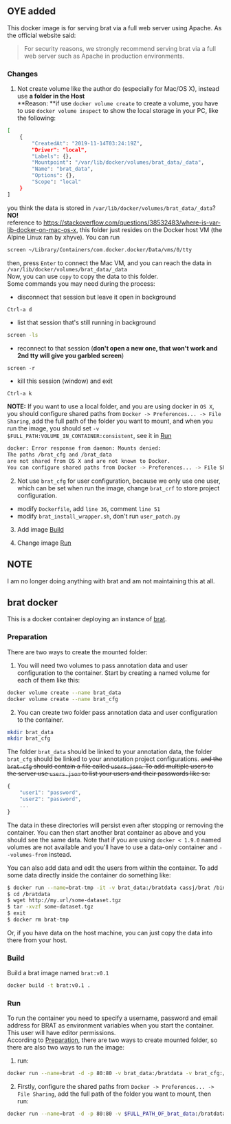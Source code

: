 ## OYE added
This docker image is for serving brat via a full web server using Apache.
As the official website said:  
> For security reasons, we strongly recommend serving brat via a full web server 
such as Apache in production environments.

### Changes
1. Not create volume like the author do (especially for Mac/OS X), instead use **a folder in the Host**  
**Reason: **if use `docker volume create` to create a volume, you have to use 
`docker volume inspect` to show the local storage in your PC, like the following:  
```bash
[
    {
        "CreatedAt": "2019-11-14T03:24:19Z",
        "Driver": "local",
        "Labels": {},
        "Mountpoint": "/var/lib/docker/volumes/brat_data/_data",
        "Name": "brat_data",
        "Options": {},
        "Scope": "local"
    }
]
```
you think the data is stored in `/var/lib/docker/volumes/brat_data/_data`?    **NO!**  
reference to <https://stackoverflow.com/questions/38532483/where-is-var-lib-docker-on-mac-os-x>, 
this folder just resides on the Docker host VM (the Alpine Linux ran by xhyve). You can run 
```bash
screen ~/Library/Containers/com.docker.docker/Data/vms/0/tty
```
then, press `Enter` to connect the Mac VM, and you can reach the data in `/var/lib/docker/volumes/brat_data/_data`  
Now, you can use `copy` to copy the data to this folder.  
Some commands you may need during the process:  
- disconnect that session but leave it open in background
```bash
Ctrl-a d
```
- list that session that's still running in background
```bash
screen -ls
```
- reconnect to that session (**don't open a new one, that won't work and 2nd tty will give you garbled screen**)
```
screen -r
```
- kill this session (window) and exit
```
Ctrl-a k
```


**NOTE:** 
If you want to use a local folder, and you are using docker in `OS X`, you should 
configure shared paths from `Docker -> Preferences... -> File Sharing`, add the full
path of the folder you want to mount, and when you run the image, you should set 
`-v $FULL_PATH:VOLUME_IN_CONTAINER:consistent`, see it in [Run](https://github.com/OYE93/brat-docker#run)

```bash
docker: Error response from daemon: Mounts denied: 
The paths /brat_cfg and /brat_data
are not shared from OS X and are not known to Docker.
You can configure shared paths from Docker -> Preferences... -> File Sharing.
```

2. Not use `brat_cfg` for user configuration, because we only use one user, which can be set
when run the image, change `brat_crf` to store project configuration.
- modify `Dockerfile`, add `line 36`, comment `line 51`
- modify `brat_install_wrapper.sh`, don't run `user_patch.py`

3. Add image [Build](https://github.com/OYE93/brat-docker#build)

4. Change image [Run](https://github.com/OYE93/brat-docker#run)

## NOTE
I am no longer doing anything with brat and am not maintaining this at all. 

## brat docker
This is a docker container deploying an instance of [brat](http://brat.nlplab.org/).


### Preparation
There are two ways to create the mounted folder:
1. You will need two volumes to pass annotation data and user configuration to the container. 
Start by creating a named volume for each of them like this:
```bash
docker volume create --name brat_data
docker volume create --name brat_cfg
```

2. You can create two folder pass annotation data and user configuration to the container.
```bash
mkdir brat_data
mkdir brat_cfg
```


The folder `brat_data` should be linked to your annotation data, the folder `brat_cfg`
should be linked to your annotation project configurations.
~~and the `brat-cfg` should contain a file called `users.json`.
To add multiple users to the server use `users.json` to list your users and their passwords like so:~~

```javascript
{
    "user1": "password",
    "user2": "password",
    ...
}
```

The data in these directories will persist even after stopping or removing the container.
You can then start another brat container as above and you should see the same data. 
Note that if you are using `docker < 1.9.0` named volumes are not available and 
you'll have to use a data-only container and `--volumes-from` instead.

You can also add data and edit the users from within the container. 
To add some data directly inside the container do something like:
``` bash
$ docker run --name=brat-tmp -it -v brat_data:/bratdata cassj/brat /bin/bash
$ cd /bratdata
$ wget http://my.url/some-dataset.tgz
$ tar -xvzf some-dataset.tgz
$ exit  
$ docker rm brat-tmp
```

Or, if you have data on the host machine, you can just copy the data into there from your host.

### Build
Build a brat image named `brat:v0.1`
```bash
docker build -t brat:v0.1 .
```

### Run
To run the container you need to specify a username, password and email address for BRAT as environment variables 
when you start the container. This user will have editor permissions.  
According to [Preparation](https://github.com/OYE93/brat-docker#preparation), there are two ways to create mounted
folder, so there are also two ways to run the image:
1. run:
```bash
docker run --name=brat -d -p 80:80 -v brat_data:/bratdata -v brat_cfg:/bratcfg -e BRAT_USERNAME=brat -e BRAT_PASSWORD=brat -e BRAT_EMAIL=brat@example.com brat:v0.1
```
2. Firstly, configure the shared paths from `Docker -> Preferences... -> File Sharing`, add the full
path of the folder you want to mount, then run:  
```bash
docker run --name=brat -d -p 80:80 -v $FULL_PATH_OF_brat_data:/bratdata -v $FULL_PATH_OF_brat_cfg:/bratcfg -e BRAT_USERNAME=brat -e BRAT_PASSWORD=brat -e BRAT_EMAIL=brat@example.com brat:v0.1
``` 